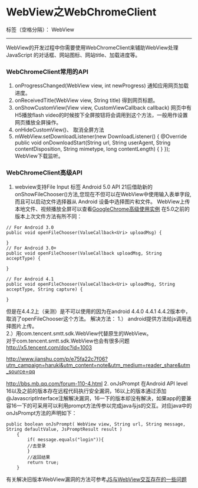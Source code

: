 ﻿# WebView之WebChromeClient

标签（空格分隔）： WebView

-------
WebView的开发过程中你需要使用WebChromeClient来辅助WebView处理 JavaScript 的对话框、网站图标、网站title、加载进度等。

### WebChromeClient常用的API

 1. onProgressChanged(WebView view, int newProgress)
    通知应用网页加载进度。
 2. onReceivedTitle(WebView view, String title)
    得到网页标题。
 3. onShowCustomView(View view, CustomViewCallback callback)
    网页中有H5播放flash video的时候按下全屏按钮将会调用到这个方法，一般用作设置网页播放全屏操作。
 4. onHideCustomView()、
    取消全屏方法
 5. mWebView.setDownloadListener(new DownloadListener() {
    @Override
    public void onDownloadStart(String url, String userAgent, String contentDisposition, String mimetype, long contentLength) {
    }
});
WebView下载监听。

### WebChromeClient高级API
 1. webview支持File Input 标签
Android 5.0 API 21后借助新的onShowFileChooser()方法,您现在不但可以在WebView中使用输入表单字段,而且可以启动文件选择器从 Android 设备中选择图片和文件。
WebView上传本地文件、视频播放全屏可以查看[GoogleChrome高级使用实例][1]
在5.0之前的版本上次文件方法有所不同：
```
// For Android 3.0
public void openFileChooser(ValueCallback<Uri> uploadMsg) {
    
}
// For Android 3.0+
public void openFileChooser(ValueCallback uploadMsg, String acceptType) {
    
}

// For Android 4.1
public void openFileChooser(ValueCallback<Uri> uploadMsg, String acceptType, String capture) {

}
```
但是在4.4.2上（亲测）是不可以使用的因为在android 4.4.0 4.4.1 4.4.2版本中，取消了openFileChooser这个方法。
解决方法：
1.） android提供方法给js调用选择图片上传。    
2.）用com.tencent.smtt.sdk.WebView代替原生的WebView。    
对于com.tencent.smtt.sdk.WebView也会有很多问题 http://x5.tencent.com/doc?id=1003    

http://www.jianshu.com/p/e75fa22c7f06?utm_campaign=haruki&utm_content=note&utm_medium=reader_share&utm_source=qq

http://bbs.mb.qq.com/forum-110-4.html
2. onJsPrompt
在Android API level 16以及之前的版本存在远程代码执行安全漏洞，16以上的版本通过添加@JavascriptInterface注解解决漏洞，16一下的版本却没有解决，如果app的要兼容16一下的可采用可以利用prompt方法传参以完成java与js的交互。对应java中的onJsPrompt方法的声明如下：
```
public boolean onJsPrompt( WebView view, String url, String message, String defaultValue, JsPromptResult result )
    {
        if( message.equals("login")){
        //去登录  
        }
        //返回结果
        return true;
    }
```
有关解决旧版本WebView漏洞的方法可参考[JS与WebView交互存在的一些问题][2]


  [1]: https://github.com/GoogleChrome/chromium-webview-samples
  [2]: http://www.jianshu.com/p/93cea79a2443
